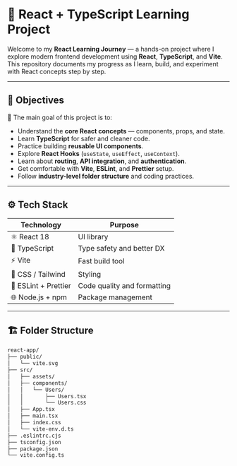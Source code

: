 # 🚀 React + TypeScript Learning Project

Welcome to my **React Learning Journey** — a hands-on project where I explore modern frontend development using **React**, **TypeScript**, and **Vite**.  
This repository documents my progress as I learn, build, and experiment with React concepts step by step.

---

## 🧠 Objectives

🎯 The main goal of this project is to:
- Understand the **core React concepts** — components, props, and state.
- Learn **TypeScript** for safer and cleaner code.
- Practice building **reusable UI components**.
- Explore **React Hooks** (`useState`, `useEffect`, `useContext`).
- Learn about **routing**, **API integration**, and **authentication**.
- Get comfortable with **Vite**, **ESLint**, and **Prettier** setup.
- Follow **industry-level folder structure** and coding practices.

---

## ⚙️ Tech Stack

| Technology | Purpose |
|-------------|----------|
| ⚛️ React 18 | UI library |
| 🧩 TypeScript | Type safety and better DX |
| ⚡ Vite | Fast build tool |
| 🎨 CSS / Tailwind | Styling |
| 🧠 ESLint + Prettier | Code quality and formatting |
| 🌐 Node.js + npm | Package management |

---

## 🏗️ Folder Structure

```bash
react-app/
├── public/
│   └── vite.svg
├── src/
│   ├── assets/
│   ├── components/
│   │   └── Users/
│   │       ├── Users.tsx
│   │       └── Users.css
│   ├── App.tsx
│   ├── main.tsx
│   ├── index.css
│   └── vite-env.d.ts
├── .eslintrc.cjs
├── tsconfig.json
├── package.json
└── vite.config.ts
